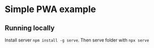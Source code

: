 # Simple PWA example 

## Running locally

Install server `npm install -g serve`.
Then serve folder with `npx serve`


